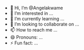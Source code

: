 - 👋 Hi, I’m @Angelakwame
- 👀 I’m interested in ...
- 🌱 I’m currently learning ...
- 💞️ I’m looking to collaborate on ...
- 📫 How to reach me ...
- 😄 Pronouns: ...
- ⚡ Fun fact: ...

<!---
Angelakwame/Angelakwame is a ✨ special ✨ repository because its `README.md` (this file) appears on your GitHub profile.
You can click the Preview link to take a look at your changes.
--->
